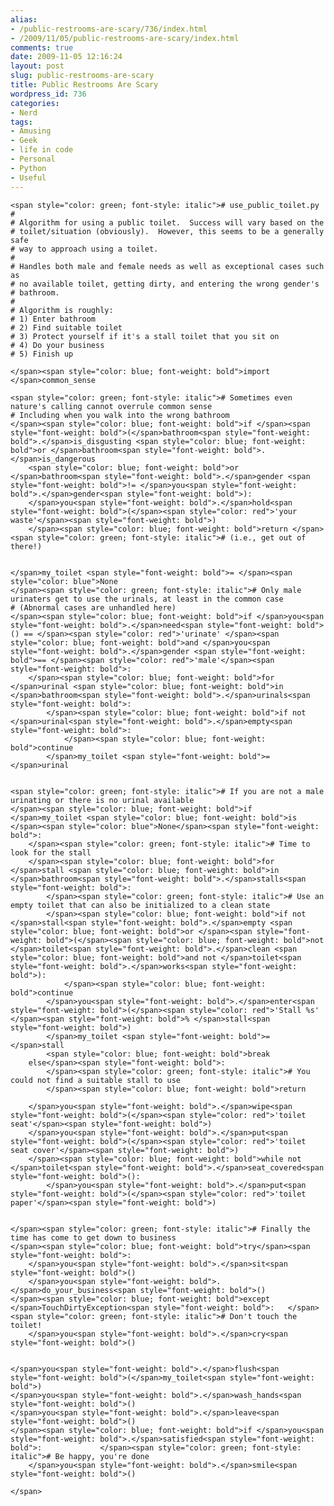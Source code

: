 ```yaml
---
alias:
- /public-restrooms-are-scary/736/index.html
- /2009/11/05/public-restrooms-are-scary/index.html
comments: true
date: 2009-11-05 12:16:24
layout: post
slug: public-restrooms-are-scary
title: Public Restrooms Are Scary
wordpress_id: 736
categories:
- Nerd
tags:
- Amusing
- Geek
- life in code
- Personal
- Python
- Useful
---
```



    <span style="color: green; font-style: italic"># use_public_toilet.py
    #
    # Algorithm for using a public toilet.  Success will vary based on the
    # toilet/situation (obviously).  However, this seems to be a generally safe
    # way to approach using a toilet.
    #
    # Handles both male and female needs as well as exceptional cases such as
    # no available toilet, getting dirty, and entering the wrong gender's
    # bathroom.
    #
    # Algorithm is roughly:
    # 1) Enter bathroom
    # 2) Find suitable toilet
    # 3) Protect yourself if it's a stall toilet that you sit on
    # 4) Do your business
    # 5) Finish up
    
    </span><span style="color: blue; font-weight: bold">import </span>common_sense
    
    <span style="color: green; font-style: italic"># Sometimes even nature's calling cannot overrule common sense
    # Including when you walk into the wrong bathroom
    </span><span style="color: blue; font-weight: bold">if </span><span style="font-weight: bold">(</span>bathroom<span style="font-weight: bold">.</span>is_disgusting <span style="color: blue; font-weight: bold">or </span>bathroom<span style="font-weight: bold">.</span>is_dangerous
        <span style="color: blue; font-weight: bold">or </span>bathroom<span style="font-weight: bold">.</span>gender <span style="font-weight: bold">!= </span>you<span style="font-weight: bold">.</span>gender<span style="font-weight: bold">):
        </span>you<span style="font-weight: bold">.</span>hold<span style="font-weight: bold">(</span><span style="color: red">'your waste'</span><span style="font-weight: bold">)
        </span><span style="color: blue; font-weight: bold">return </span><span style="color: green; font-style: italic"># (i.e., get out of there!)
    
    
    </span>my_toilet <span style="font-weight: bold">= </span><span style="color: blue">None
    </span><span style="color: green; font-style: italic"># Only male urinaters get to use the urinals, at least in the common case
    # (Abnormal cases are unhandled here)
    </span><span style="color: blue; font-weight: bold">if </span>you<span style="font-weight: bold">.</span>need<span style="font-weight: bold">() == </span><span style="color: red">'urinate' </span><span style="color: blue; font-weight: bold">and </span>you<span style="font-weight: bold">.</span>gender <span style="font-weight: bold">== </span><span style="color: red">'male'</span><span style="font-weight: bold">:
        </span><span style="color: blue; font-weight: bold">for </span>urinal <span style="color: blue; font-weight: bold">in </span>bathroom<span style="font-weight: bold">.</span>urinals<span style="font-weight: bold">:
            </span><span style="color: blue; font-weight: bold">if not </span>urinal<span style="font-weight: bold">.</span>empty<span style="font-weight: bold">:
                </span><span style="color: blue; font-weight: bold">continue
            </span>my_toilet <span style="font-weight: bold">= </span>urinal
    
    
    <span style="color: green; font-style: italic"># If you are not a male urinating or there is no urinal available
    </span><span style="color: blue; font-weight: bold">if </span>my_toilet <span style="color: blue; font-weight: bold">is </span><span style="color: blue">None</span><span style="font-weight: bold">:
        </span><span style="color: green; font-style: italic"># Time to look for the stall
        </span><span style="color: blue; font-weight: bold">for </span>stall <span style="color: blue; font-weight: bold">in </span>bathroom<span style="font-weight: bold">.</span>stalls<span style="font-weight: bold">:
            </span><span style="color: green; font-style: italic"># Use an empty toilet that can also be initialized to a clean state
            </span><span style="color: blue; font-weight: bold">if not </span>stall<span style="font-weight: bold">.</span>empty <span style="color: blue; font-weight: bold">or </span><span style="font-weight: bold">(</span><span style="color: blue; font-weight: bold">not </span>toilet<span style="font-weight: bold">.</span>clean <span style="color: blue; font-weight: bold">and not </span>toilet<span style="font-weight: bold">.</span>works<span style="font-weight: bold">):
                </span><span style="color: blue; font-weight: bold">continue
            </span>you<span style="font-weight: bold">.</span>enter<span style="font-weight: bold">(</span><span style="color: red">'Stall %s' </span><span style="font-weight: bold">% </span>stall<span style="font-weight: bold">)
            </span>my_toilet <span style="font-weight: bold">= </span>stall
            <span style="color: blue; font-weight: bold">break
        else</span><span style="font-weight: bold">:
            </span><span style="color: green; font-style: italic"># You could not find a suitable stall to use
            </span><span style="color: blue; font-weight: bold">return
    
        </span>you<span style="font-weight: bold">.</span>wipe<span style="font-weight: bold">(</span><span style="color: red">'toilet seat'</span><span style="font-weight: bold">)
        </span>you<span style="font-weight: bold">.</span>put<span style="font-weight: bold">(</span><span style="color: red">'toilet seat cover'</span><span style="font-weight: bold">)
        </span><span style="color: blue; font-weight: bold">while not </span>toilet<span style="font-weight: bold">.</span>seat_covered<span style="font-weight: bold">():
            </span>you<span style="font-weight: bold">.</span>put<span style="font-weight: bold">(</span><span style="color: red">'toilet paper'</span><span style="font-weight: bold">)
    
    
    </span><span style="color: green; font-style: italic"># Finally the time has come to get down to business
    </span><span style="color: blue; font-weight: bold">try</span><span style="font-weight: bold">:
        </span>you<span style="font-weight: bold">.</span>sit<span style="font-weight: bold">()
        </span>you<span style="font-weight: bold">.</span>do_your_business<span style="font-weight: bold">()
    </span><span style="color: blue; font-weight: bold">except </span>TouchDirtyException<span style="font-weight: bold">:   </span><span style="color: green; font-style: italic"># Don't touch the toilet!
        </span>you<span style="font-weight: bold">.</span>cry<span style="font-weight: bold">()
        
    
    </span>you<span style="font-weight: bold">.</span>flush<span style="font-weight: bold">(</span>my_toilet<span style="font-weight: bold">)
    </span>you<span style="font-weight: bold">.</span>wash_hands<span style="font-weight: bold">()
    </span>you<span style="font-weight: bold">.</span>leave<span style="font-weight: bold">()
    </span><span style="color: blue; font-weight: bold">if </span>you<span style="font-weight: bold">.</span>satisfied<span style="font-weight: bold">:             </span><span style="color: green; font-style: italic"># Be happy, you're done
        </span>you<span style="font-weight: bold">.</span>smile<span style="font-weight: bold">()
    
    </span>
    



